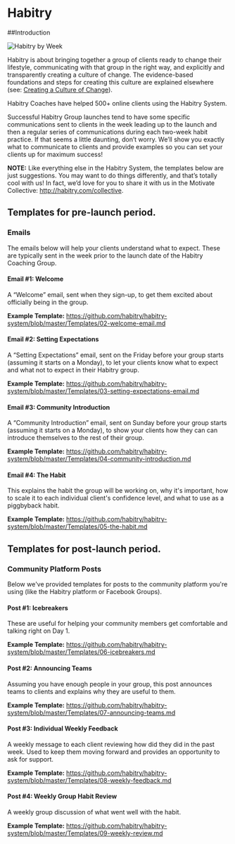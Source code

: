 # Habitry

##Introduction

![Habitry by Week](http://answers.habitry.com/wp-content/uploads/2015/07/habitry-by-week.png)

Habitry is about bringing together a group of clients ready to change their lifestyle, communicating with that group in the right way, and explicitly and transparently creating a culture of change. The evidence-based foundations and steps for creating this culture are explained elsewhere (see: [Creating a Culture of Change](https://github.com/habitry/habitry-system/blob/master/Habitry.md#creating-a-culture-of-change)). 

Habitry Coaches have helped 500+ online clients using the Habitry System.

Successful Habitry Group launches tend to have some specific communications sent to clients in the week leading up to the launch and then a regular series of communications during each two-week habit practice. If that seems a little daunting, don’t worry. We’ll show you exactly what to communicate to clients and provide examples so you can set your clients up for maximum success!

**NOTE:** Like everything else in the Habitry System, the templates below are just suggestions. You may want to do things differently, and that’s totally cool with us! In fact, we’d love for you to share it with us in the Motivate Collective: http://habitry.com/collective.

## Templates for pre-launch period.

### Emails

The emails below will help your clients understand what to expect. These are typically sent in the week prior to the launch date of the Habitry Coaching Group.

#### Email #1: Welcome ###
A “Welcome” email, sent when they sign-up, to get them excited about officially being in the group.

**Example Template:** https://github.com/habitry/habitry-system/blob/master/Templates/02-welcome-email.md

#### Email #2: Setting Expectations ###
A “Setting Expectations” email, sent on the Friday before your group starts (assuming it starts on a Monday), to let your clients know what to expect and what not to expect in their Habitry group. 

**Example Template:** https://github.com/habitry/habitry-system/blob/master/Templates/03-setting-expectations-email.md

#### Email #3: Community Introduction ###
A “Community Introduction” email, sent on Sunday before your group starts (assuming it starts on a Monday), to show your clients how they can  can introduce themselves to the rest of their group.

**Example Template:** https://github.com/habitry/habitry-system/blob/master/Templates/04-community-introduction.md

#### Email #4: The Habit ###
This explains the habit the group will be working on, why it's important, how to scale it to each individual client's confidence level, and what to use as a piggbyback habit.

**Example Template:** https://github.com/habitry/habitry-system/blob/master/Templates/05-the-habit.md

## Templates for post-launch period.

### Community Platform Posts

Below we've provided templates for posts to the community platform you're using (like the Habitry platform or Facebook Groups).

#### Post #1: Icebreakers ###
These are useful for helping your community members get comfortable and talking right on Day 1.

**Example Template:** https://github.com/habitry/habitry-system/blob/master/Templates/06-icebreakers.md

#### Post #2: Announcing Teams ###
Assuming you have enough people in your group, this post announces teams to clients and explains why they are useful to them.

**Example Template:** https://github.com/habitry/habitry-system/blob/master/Templates/07-announcing-teams.md

#### Post #3: Individual Weekly Feedback ###
A weekly message to each client reviewing how did they did in the past week. Used to keep them moving forward and provides an opportunity to ask for support.

**Example Template:** https://github.com/habitry/habitry-system/blob/master/Templates/08-weekly-feedback.md

#### Post #4: Weekly Group Habit Review ###
A weekly group discussion of what went well with the habit.

**Example Template:** https://github.com/habitry/habitry-system/blob/master/Templates/09-weekly-review.md
